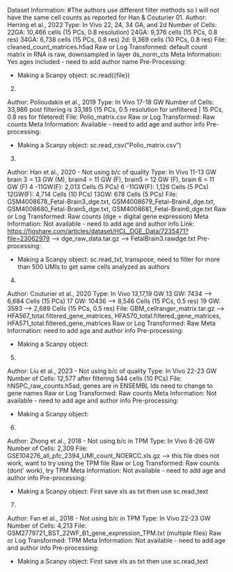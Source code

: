 Dataset Information:
#The authors use different filter methods so I will not have the same cell counts as reported for Han & Couturier
01. 
Author: Herring et al., 2022
Type: In Vivo  22, 24, 34 GA, and 2d
Number of Cells: 
22GA: 10,466 cells (15 PCs, 0.8 resolution)
24GA: 9,376 cells (15 PCs, 0.8 res)
34GA: 6,738 cells (15 PCs, 0.8 res)
2d: 9,369 cells (10 PCs, 0.8 res)
File: cleaned_count_matrices.h5ad
Raw or Log Transformed: default count matrix in RNA is raw, downsampled in layer ds_norm_cts
Meta Information: Yes ages included - need to add author name
Pre-Processing:
- Making a Scanpy object: sc.read({file})

02. 
Author: Polioudakis et al., 2019
Type: In Vivo 17-18 GW
Number of Cells: 33,986 post filtering is 33,185 (15 PCs, 0.5 resolution for unfiltered | 15 PCs, 0.8 res for filetered)
File: Polio_matrix.csv
Raw or Log Transformed: Raw counts
Meta Information: Available - need to add age and author info
Pre-processing:
- Making a Scanpy object: sc.read_csv("Polio_matrix.csv")
03. 
Author: Han et al., 2020 - Not using b/c of quality
Type: In Vivo 11-13 GW
brain 3 = 13 GW (M), brain4 = 11 GW (F), brain5 = 12 GW (F), brain 6 = 11 GW (F) 
4 -11GW(F): 2,013 Cells (5 PCs)
6 -11GW(F): 1,126 Cells (5 PCs)
12GW(F): 4,714 Cells (10 PCs) 
13GW: 678 Cells (5 PCs)
File: GSM4008678_Fetal-Brain3_dge.txt, GSM4008679_Fetal-Brain4_dge.txt, GSM4008680_Fetal-Brain5_dge.txt, GSM4008681_Fetal-Brain6_dge.txt
Raw or Log Transformed: Raw counts (dge = digital gene expression)
Meta Information: Not available - need to add age and author info
Link: https://figshare.com/articles/dataset/HCL_DGE_Data/7235471?file=23062979 --> dge_raw_data.tar.gz --> FetalBrain3.rawdge.txt
Pre-processing:
- Making a Scanpy object: sc.read_txt, transpose, need to filter for more than 500 UMIs to get same cells analyzed as authors
04. 
Author: Couturier et al., 2020
Type: In Vivo 13,17,19 GW
13 GW: 7434 --> 6,684 Cells (15 PCs)
17 GW: 10436 --> 8,546 Cells (15 PCs, 0.5 res)
19 GW: 3593 --> 2,689 Cells (15 PCs, 0.5 res)
File: GBM_cellranger_matrix.tar.gz --> HFA567_total.filtered_gene_matrices, HFA570_total.filtered_gene_matrices, HFA571_total.filtered_gene_matrices 
Raw or Log Transformed: Raw 
Meta Information: need to add age and author info
Pre-processing:
- Making a Scanpy object:
05. 
Author: Liu et al., 2023 - Not using b/c of quality
Type: In Vivo 22-23 GW
Number of Cells: 12,577 after filtering 544 cells (10 PCs)
File: hNSPC_raw_counts.h5ad, genes are in ENSEMBL Ids need to change to gene names
Raw or Log Transformed: Raw counts 
Meta Information: Not available - need to add age and author info
Pre-processing:
- Making a Scanpy object: 
06. 
Author: Zhong et al., 2018 - Not using b/c in TPM
Type: In Vivo 8-26 GW
Number of Cells: 2,309
File: GSE104276_all_pfc_2394_UMI_count_NOERCC.xls.gz --> this file does not work, want to try using the TPM file
Raw or Log Transformed: Raw counts (dont' work), try TPM
Meta Information: Not available - need to add age and author info
Pre-processing:
- Making a Scanpy object: First save xls as txt then use sc.read_text
07. 
Author: Fan et al., 2018 - Not using b/c in TPM
Type: In Vivo 22-23 GW
Number of Cells: 4,213
File: GSM2779721_BST_22WF_B1_gene_expression_TPM.txt (multiple files)
Raw or Log Transformed: TPM
Meta Information: Not available - need to add age and author info
Pre-processing:
- Making a Scanpy object: First save xls as txt then use sc.read_text
